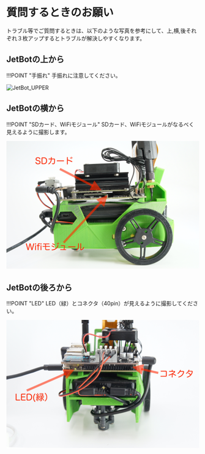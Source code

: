 # 質問するときのお願い

トラブル等でご質問するときは、以下のような写真を参考にして、上,横,後それぞれ３枚アップするとトラブルが解決しやすくなります。

## JetBotの上から

!!!POINT "手振れ"
	手振れに注意してください。

![JetBot_UPPER](./img/JetBot_View_Upper.jpg)

## JetBotの横から

!!!POINT "SDカード、WiFiモジュール"
	SDカード、WiFiモジュールがなるべく見えるように撮影します。

![JetBot_RIGHT](./img/JetBot_Side_RIGHTVIEW.jpg)

## JetBotの後ろから

!!!POINT "LED"
	LED（緑）とコネクタ（40pin）が見えるように撮影してください。

![JetBot_Back](./img/JetBot_BackView.jpg)
